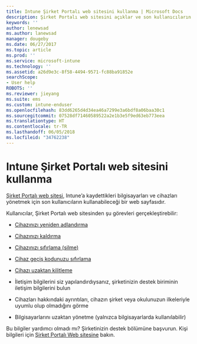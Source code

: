 ```yaml
---
title: Intune Şirket Portalı web sitesini kullanma | Microsoft Docs
description: Şirket Portalı web sitesini açıklar ve son kullanıcıların web sitesinde gerçekleştirebileceği görevlerin adımlarını içeren bağlantılar sağlar
keywords: ''
author: lenewsad
ms.author: lanewsad
manager: dougeby
ms.date: 06/27/2017
ms.topic: article
ms.prod: ''
ms.service: microsoft-intune
ms.technology: ''
ms.assetid: a26d9e3c-8f58-4494-9571-fc88ba91852e
searchScope:
- User help
ROBOTS: ''
ms.reviewer: jieyang
ms.suite: ems
ms.custom: intune-enduser
ms.openlocfilehash: 83dd6265d4d34ea46a7299e3a6bdf8a06baa30c1
ms.sourcegitcommit: 07528df71460589522a2e1b3e5f9ed63eb773eea
ms.translationtype: HT
ms.contentlocale: tr-TR
ms.lasthandoff: 06/05/2018
ms.locfileid: "34762238"
---
```

# <a name="using-the-intune-company-portal-website"></a>Intune Şirket Portalı web sitesini kullanma
[Şirket Portalı web sitesi](https://portal.manage.microsoft.com#HelpDeskDialog), Intune’a kaydettikleri bilgisayarları ve cihazları yönetmek için son kullanıcıların kullanabileceği bir web sayfasıdır.

Kullanıcılar, Şirket Portalı web sitesinden şu görevleri gerçekleştirebilir:

-   [Cihazınızı yeniden adlandırma](rename-your-device-cpwebsite.md)

-   [Cihazınızı kaldırma](remove-your-device-cpwebsite.md)

-   [Cihazınızı sıfırlama (silme)](reset-erase-your-device-cpwebsite.md)

-   [Cihaz geçiş kodunuzu sıfırlama](reset-your-passcode-cpwebsite.md)

-   [Cihazı uzaktan kilitleme](remote-lock-your-device-cpwebsite.md)

-   İletişim bilgilerini siz yapılandırdıysanız, şirketinizin destek biriminin iletişim bilgilerini bulun

-   Cihazları hakkındaki ayrıntıları, cihazın şirket veya okulunuzun ilkeleriyle uyumlu olup olmadığını görme

-   Bilgisayarlarını uzaktan yönetme (yalnızca bilgisayarlarda kullanılabilir)

Bu bilgiler yardımcı olmadı mı? Şirketinizin destek bölümüne başvurun. Kişi bilgileri için [Şirket Portalı Web sitesine](https://portal.manage.microsoft.com#HelpDeskDialog) bakın.
